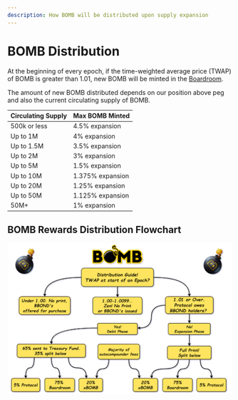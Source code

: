 ```yaml
---
description: How BOMB will be distributed upon supply expansion
---
```


# BOMB Distribution

At the beginning of every epoch, if the time-weighted average price (TWAP) of BOMB is greater than 1.01, new BOMB will be minted in the [Boardroom](boardroom.md).

The amount of new BOMB distributed depends on our position above peg and also the current circulating supply of BOMB.

| Circulating Supply | Max BOMB Minted  |
| ------------------ | ---------------- |
| 500k or less       | 4.5% expansion   |
| Up to 1M           | 4% expansion     |
| Up to 1.5M         | 3.5% expansion   |
| Up to 2M           | 3% expansion     |
| Up to 5M           | 1.5% expansion   |
| Up to 10M          | 1.375% expansion |
| Up to 20M          | 1.25% expansion  |
| Up to 50M          | 1.125% expansion |
| 50M+               | 1% expansion     |

## BOMB Rewards Distribution Flowchart

![](<../.gitbook/assets/bomb distribution (1).png>)
